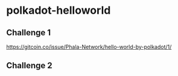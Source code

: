 # polkadot-helloworld

## Challenge 1
https://gitcoin.co/issue/Phala-Network/hello-world-by-polkadot/1/

## Challenge 2
